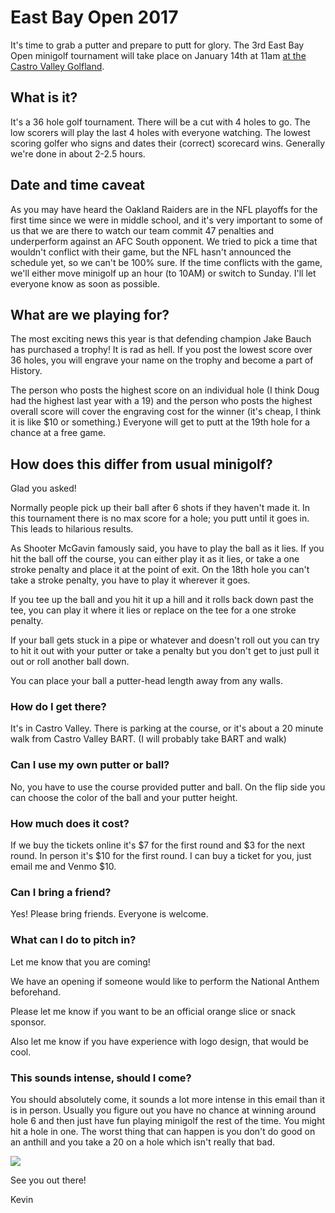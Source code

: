 <link href="https://cdn.rawgit.com/kevinburke/markdowncss/master/markdown.css"
rel="stylesheet"></link>

# East Bay Open 2017

It's time to grab a putter and prepare to putt for glory. The 3rd East Bay Open
minigolf tournament will take place on January 14th at 11am [at the Castro
Valley Golfland](https://www.golfland.com/castrovalley/).

## What is it?

It's a 36 hole golf tournament. There will be a cut with 4 holes to go. The low
scorers will play the last 4 holes with everyone watching. The lowest scoring
golfer who signs and dates their (correct) scorecard wins. Generally we're done
in about 2-2.5 hours.

## Date and time caveat

As you may have heard the Oakland Raiders are in the NFL playoffs for the first
time since we were in middle school, and it's very important to some of us that
we are there to watch our team commit 47 penalties and underperform against an
AFC South opponent. We tried to pick a time that wouldn't conflict with their
game, but the NFL hasn't announced the schedule yet, so we can't be 100% sure.
If the time conflicts with the game, we'll either move minigolf up an hour (to
10AM) or switch to Sunday. I'll let everyone know as soon as possible.

## What are we playing for?

The most exciting news this year is that defending champion Jake Bauch has
purchased a trophy! It is rad as hell. If you post the lowest score over 36
holes, you will engrave your name on the trophy and become a part of History.

The person who posts the highest score on an individual hole (I think Doug had
the highest last year with a 19) and the person who posts the highest overall
score will cover the engraving cost for the winner (it's cheap, I think it is
like $10 or something.) Everyone will get to putt at the 19th hole for a chance
at a free game.

## How does this differ from usual minigolf?

Glad you asked!

Normally people pick up their ball after 6 shots if they haven't made it. In
this tournament there is no max score for a hole; you putt until it goes in.
This leads to hilarious results.

As Shooter McGavin famously said, you have to play the ball as it lies. If you
hit the ball off the course, you can either play it as it lies, or take a one
stroke penalty and place it at the point of exit. On the 18th hole you can't
take a stroke penalty, you have to play it wherever it goes.

If you tee up the ball and you hit it up a hill and it rolls back down past
the tee, you can play it where it lies or replace on the tee for a one stroke
penalty.

If your ball gets stuck in a pipe or whatever and doesn't roll out you can try
to hit it out with your putter or take a penalty but you don't get to just pull
it out or roll another ball down.

You can place your ball a putter-head length away from any walls.

### How do I get there?

It's in Castro Valley. There is parking at the course, or it's about a 20
minute walk from Castro Valley BART. (I will probably take BART and walk)

### Can I use my own putter or ball?

No, you have to use the course provided putter and ball. On the flip side you
can choose the color of the ball and your putter height.

### How much does it cost?

If we buy the tickets online it's $7 for the first round and $3 for the next
round. In person it's $10 for the first round. I can buy a ticket for you, just
email me and Venmo $10.

### Can I bring a friend?

Yes! Please bring friends. Everyone is welcome.

### What can I do to pitch in?

Let me know that you are coming!

We have an opening if someone would like to perform the National Anthem beforehand.

Please let me know if you want to be an official orange slice or snack sponsor.

Also let me know if you have experience with logo design, that would be cool.

### This sounds intense, should I come?

You should absolutely come, it sounds a lot more intense in this email than it
is in person. Usually you figure out you have no chance at winning around hole
6 and then just have fun playing minigolf the rest of the time. You might hit a
hole in one. The worst thing that can happen is you don't do good on an anthill
and you take a 20 on a hole which isn't really that bad.

<img src="https://media.giphy.com/media/kGVuQRmroRI3u/giphy.gif" />

See you out there!

Kevin
